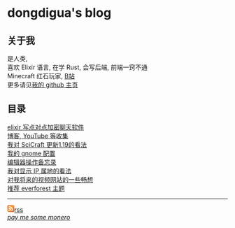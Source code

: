 # dongdigua's blog
## 关于我
是人类,<br>
喜欢 Elixir 语言, 在学 Rust, 会写后端, 前端一窍不通<br>
Minecraft 红石玩家, [B站](https://space.bilibili.com/489732092)<br>
更多请见[我的 github 主页](https://github.com/dongdigua)
## 目录
[elixir 写点对点加密聊天软件](p2p_chat)<br>
[博客, YouTube 等收集](org_html/internet_collections)<br>
[我对 SciCraft 更新1.19的看法](scicraft_update)<br>
[我的 gnome 配置](my_gnome_config)<br>
[编辑器操作备忘录](org_html/cheatsheet)<br>
[我对显示 IP 属地的看法](org_html/about_showing_ip)<br>
[对我将来的视频网站的一些畅想](plan_for_my_video_site)<br>
[推荐 everforest 主题](org_html/recommend_everforest_theme)<br>

---

![](images/rss.png)[rss](feed.xml)<br>
*[pay me some monero](xmr.txt)*<br>
